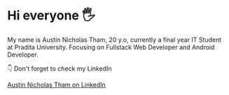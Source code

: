 # Hi everyone 🖐️

My name is Austin Nicholas Tham, 20 y.o, currently a final year IT Student at Pradita University. Focusing on Fullstack Web Developer and Android Developer.

👇 Don't forget to check my LinkedIn

[Austin Nicholas Tham on LinkedIn](https://www.linkedin.com/in/austinnick112/)
